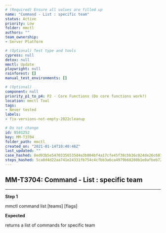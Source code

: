 ```yaml
---
# (Required) Ensure all values are filled up
name: "Command - List : specific team"
status: Active
priority: Low
folder: mmctl
authors: ""
team_ownership: 
- Server Platform

# (Optional) Test type and tools
cypress: null
detox: null
mmctl: Update
playwright: null
rainforest: []
manual_test_environments: []

# (Optional)
component: null
priority_p1_to_p4: P2 - Core Functions (Do core functions work?)
location: mmctl Tool
tags: 
- Never tested
labels: 
- fix-versions-not-empty-2022cleanup

# Do not change
id: 8581252
key: MM-T3704
folder_path: mmctl
created_on: "2021-01-14T10:40:46Z"
last_updated: ""
case_hashed: 8ed93b5e54703356535d4a3b004bf4a17cfe45f38cbb36c024de26c687b5102ed650643f14807ab5f5e26bd33fffa2bf
steps_hashed: 5ca8d4d22aa741e24331fb754c4cfbb3a6ca4979b68208b1e0afbeb72eeaacde560c79e8ad47c0fc795c378a84011cda
---
```


## MM-T3704: Command - List : specific team

---

**Step 1**

mmctl command list \[teams] \[flags]

**Expected**

returns a list of commands for specific team
